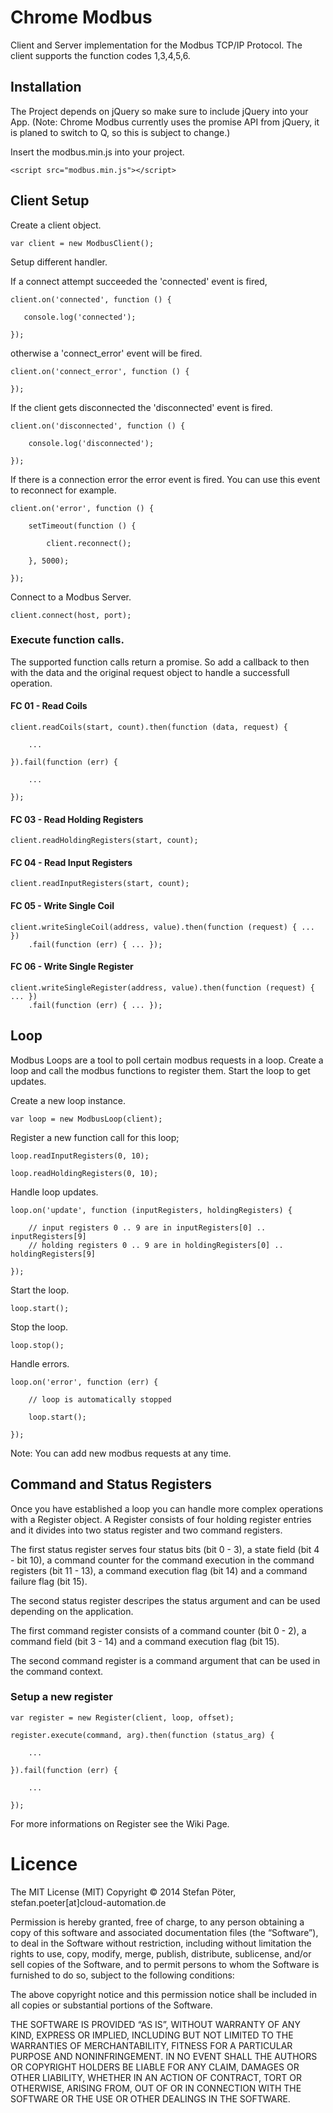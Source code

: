 # Chrome Modbus

Client and Server implementation for the Modbus TCP/IP Protocol. The client supports the function codes 1,3,4,5,6.

## Installation

The Project depends on jQuery so make sure to include jQuery into your App. (Note: Chrome Modbus currently uses the promise API from jQuery, it is planed to switch to Q, so this is subject to change.)

Insert the modbus.min.js into your project.

    <script src="modbus.min.js"></script>

## Client Setup

Create a client object.

    var client = new ModbusClient();

Setup different handler.

If a connect attempt succeeded the 'connected' event is fired,

    client.on('connected', function () {

       console.log('connected');

    });

otherwise a 'connect_error' event will be fired.

    client.on('connect_error', function () {

    });

If the client gets disconnected the 'disconnected' event is fired.

    client.on('disconnected', function () {

        console.log('disconnected');

    });

If there is a connection error the error event is fired. You can use this event to reconnect for example.

    client.on('error', function () {

        setTimeout(function () {

            client.reconnect();

        }, 5000);

    });

Connect to a Modbus Server.

    client.connect(host, port);

### Execute function calls.

The supported function calls return a promise. So add a callback to then with the data and the original request object to handle a successfull operation.

#### FC 01 - Read Coils

    client.readCoils(start, count).then(function (data, request) {

        ...

    }).fail(function (err) {

        ...

    });

#### FC 03 - Read Holding Registers

    client.readHoldingRegisters(start, count);

#### FC 04 - Read Input Registers

    client.readInputRegisters(start, count);

#### FC 05 - Write Single Coil

    client.writeSingleCoil(address, value).then(function (request) { ... })
        .fail(function (err) { ... });

#### FC 06 - Write Single Register

    client.writeSingleRegister(address, value).then(function (request) { ... })
        .fail(function (err) { ... });

## Loop

Modbus Loops are a tool to poll certain modbus requests in a loop. Create a loop and call the modbus functions to register them. Start the loop to get updates.

Create a new loop instance.

    var loop = new ModbusLoop(client);

Register a new function call for this loop;

    loop.readInputRegisters(0, 10);

    loop.readHoldingRegisters(0, 10);

Handle loop updates.

    loop.on('update', function (inputRegisters, holdingRegisters) {

        // input registers 0 .. 9 are in inputRegisters[0] .. inputRegisters[9]
        // holding registers 0 .. 9 are in holdingRegisters[0] .. holdingRegisters[9]

    });

Start the loop.

    loop.start();

Stop the loop.

    loop.stop();

Handle errors.

    loop.on('error', function (err) {

        // loop is automatically stopped

        loop.start();

    });

Note: You can add new modbus requests at any time.

## Command and Status Registers

Once you have established a loop you can handle more complex operations with a Register object. A Register consists of four holding register entries and it divides into two status register and two command registers.

The first status register serves four status bits (bit 0 - 3), a state field (bit 4 - bit 10), a command counter for the command execution in the command registers (bit 11 - 13), a command execution flag (bit 14) and a command failure flag (bit 15).

The second status register descripes the status argument and can be used depending on the application.

The first command register consists of a command counter (bit 0 - 2), a command field (bit 3 - 14) and a command execution flag (bit 15).

The second command register is a command argument that can be used in the command context.

### Setup a new register

    var register = new Register(client, loop, offset);

    register.execute(command, arg).then(function (status_arg) {

        ...

    }).fail(function (err) {

        ...

    });

For more informations on Register see the Wiki Page.

# Licence

The MIT License (MIT)
Copyright © 2014 Stefan Pöter, stefan.poeter[at]cloud-automation.de

Permission is hereby granted, free of charge, to any person obtaining a copy of this software and associated documentation files (the “Software”), to deal in the Software without restriction, including without limitation the rights to use, copy, modify, merge, publish, distribute, sublicense, and/or sell copies of the Software, and to permit persons to whom the Software is furnished to do so, subject to the following conditions:

The above copyright notice and this permission notice shall be included in all copies or substantial portions of the Software.

THE SOFTWARE IS PROVIDED “AS IS”, WITHOUT WARRANTY OF ANY KIND, EXPRESS OR IMPLIED, INCLUDING BUT NOT LIMITED TO THE WARRANTIES OF MERCHANTABILITY, FITNESS FOR A PARTICULAR PURPOSE AND NONINFRINGEMENT. IN NO EVENT SHALL THE AUTHORS OR COPYRIGHT HOLDERS BE LIABLE FOR ANY CLAIM, DAMAGES OR OTHER LIABILITY, WHETHER IN AN ACTION OF CONTRACT, TORT OR OTHERWISE, ARISING FROM, OUT OF OR IN CONNECTION WITH THE SOFTWARE OR THE USE OR OTHER DEALINGS IN THE SOFTWARE.